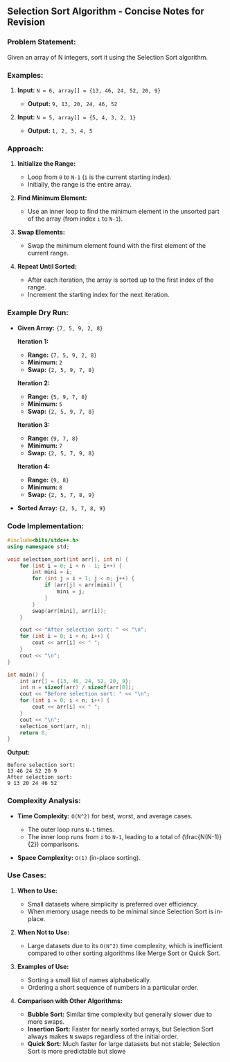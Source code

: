 

## Selection Sort Algorithm - Concise Notes for Revision

### Problem Statement:
Given an array of N integers, sort it using the Selection Sort algorithm.

### Examples:
1. **Input:** `N = 6, array[] = {13, 46, 24, 52, 20, 9}`
   - **Output:** `9, 13, 20, 24, 46, 52`

2. **Input:** `N = 5, array[] = {5, 4, 3, 2, 1}`
   - **Output:** `1, 2, 3, 4, 5`

### Approach:

1. **Initialize the Range:**
   - Loop from `0` to `N-1` (`i` is the current starting index).
   - Initially, the range is the entire array.

2. **Find Minimum Element:**
   - Use an inner loop to find the minimum element in the unsorted part of the array (from index `i` to `N-1`).

3. **Swap Elements:**
   - Swap the minimum element found with the first element of the current range.

4. **Repeat Until Sorted:**
   - After each iteration, the array is sorted up to the first index of the range.
   - Increment the starting index for the next iteration.

### Example Dry Run:
- **Given Array:** `{7, 5, 9, 2, 8}`

  **Iteration 1:**
  - **Range:** `{7, 5, 9, 2, 8}`
  - **Minimum:** `2`
  - **Swap:** `{2, 5, 9, 7, 8}`

  **Iteration 2:**
  - **Range:** `{5, 9, 7, 8}`
  - **Minimum:** `5`
  - **Swap:** `{2, 5, 9, 7, 8}`

  **Iteration 3:**
  - **Range:** `{9, 7, 8}`
  - **Minimum:** `7`
  - **Swap:** `{2, 5, 7, 9, 8}`

  **Iteration 4:**
  - **Range:** `{9, 8}`
  - **Minimum:** `8`
  - **Swap:** `{2, 5, 7, 8, 9}`

- **Sorted Array:** `{2, 5, 7, 8, 9}`

### Code Implementation:

```cpp
#include<bits/stdc++.h>
using namespace std;

void selection_sort(int arr[], int n) {
    for (int i = 0; i < n - 1; i++) {
        int mini = i;
        for (int j = i + 1; j < n; j++) {
            if (arr[j] < arr[mini]) {
                mini = j;
            }
        }
        swap(arr[mini], arr[i]);
    }

    cout << "After selection sort: " << "\n";
    for (int i = 0; i < n; i++) {
        cout << arr[i] << " ";
    }
    cout << "\n";
}

int main() {
    int arr[] = {13, 46, 24, 52, 20, 9};
    int n = sizeof(arr) / sizeof(arr[0]);
    cout << "Before selection sort: " << "\n";
    for (int i = 0; i < n; i++) {
        cout << arr[i] << " ";
    }
    cout << "\n";
    selection_sort(arr, n);
    return 0;
}
```

**Output:**
```
Before selection sort:
13 46 24 52 20 9
After selection sort:
9 13 20 24 46 52
```

### Complexity Analysis:

- **Time Complexity:** `O(N^2)` for best, worst, and average cases.
  - The outer loop runs `N-1` times.
  - The inner loop runs from `i` to `N-1`, leading to a total of \(\frac{N(N-1)}{2}\) comparisons.

- **Space Complexity:** `O(1)` (in-place sorting).

### Use Cases:

1. **When to Use:**
   - Small datasets where simplicity is preferred over efficiency.
   - When memory usage needs to be minimal since Selection Sort is in-place.

2. **When Not to Use:**
   - Large datasets due to its `O(N^2)` time complexity, which is inefficient compared to other sorting algorithms like Merge Sort or Quick Sort.

3. **Examples of Use:**
   - Sorting a small list of names alphabetically.
   - Ordering a short sequence of numbers in a particular order.

4. **Comparison with Other Algorithms:**
   - **Bubble Sort:** Similar time complexity but generally slower due to more swaps.
   - **Insertion Sort:** Faster for nearly sorted arrays, but Selection Sort always makes `N` swaps regardless of the initial order.
   - **Quick Sort:** Much faster for large datasets but not stable; Selection Sort is more predictable but slowe
